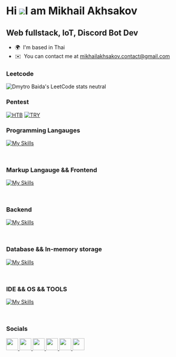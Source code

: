 Hi ![](https://user-images.githubusercontent.com/18350557/176309783-0785949b-9127-417c-8b55-ab5a4333674e.gif)I am Mikhail Akhsakov
========================================================================================================================================
Web fullstack, IoT, Discord Bot Dev
-----------------------------------
* 🌍  I'm based in Thai
* ✉️  You can contact me at [mikhailakhsakov.contact@gmail.com](mailto:mikhailakhsakov.contact@gmail.com)
### Leetcode
![Dmytro Baida's LeetCode stats neutral](https://leetcode-badge-sage.vercel.app/badge/Ax-47?theme=neutral)

### Pentest
[![HTB](https://www.hackthebox.eu/badge/image/1415188)](https://www.hackthebox.eu/home/users/profile/1415188) [![TRY](https://tryhackme-badges.s3.amazonaws.com/0x470x0a.png)](https://tryhackme.com/p/0x470x0a)

### Programming Langauges

<p align="center">

[![My Skills](https://skillicons.dev/icons?i=rust,go,js,ts,c,cpp,cs,python,php)](https://skillicons.dev)

</p><br>


### Markup Langauge && Frontend 

<p align="center">

[![My Skills](https://skillicons.dev/icons?i=html,css,js,react,tauri,tailwind,md,latex)](https://skillicons.dev)

</p><br>

### Backend 

<p align="center">

[![My Skills](https://skillicons.dev/icons?i=dotnet,django,laravel,actix,nextjs,express,flask)](https://skillicons.dev)

</p><br>


### Database && In-memory storage

<p align="center">

[![My Skills](https://skillicons.dev/icons?i=mongodb,postgres,cassandra,mysql,redis)](https://skillicons.dev)

</p><br>

### IDE && OS && TOOLS

<p align="center">

[![My Skills](https://skillicons.dev/icons?i=docker,arch,neovim)](https://skillicons.dev)

</p><br>

### Socials

<p align="left"> <a href="https://discord.com/users/mikhail_0x47" target="_blank" rel="noreferrer"> <picture> <source media="(prefers-color-scheme: dark)" srcset="https://raw.githubusercontent.com/danielcranney/readme-generator/main/public/icons/socials/discord-dark.svg" /> <source media="(prefers-color-scheme: light)" srcset="https://raw.githubusercontent.com/danielcranney/readme-generator/main/public/icons/socials/discord.svg" /> <img src="https://raw.githubusercontent.com/danielcranney/readme-generator/main/public/icons/socials/discord.svg" width="32" height="32" /> </picture> </a> <a href="https://www.github.com/Ax-47" target="_blank" rel="noreferrer"> <picture> <source media="(prefers-color-scheme: dark)" srcset="https://raw.githubusercontent.com/danielcranney/readme-generator/main/public/icons/socials/github-dark.svg" /> <source media="(prefers-color-scheme: light)" srcset="https://raw.githubusercontent.com/danielcranney/readme-generator/main/public/icons/socials/github.svg" /> <img src="https://raw.githubusercontent.com/danielcranney/readme-generator/main/public/icons/socials/github.svg" width="32" height="32" /> </picture> </a> <a href="https://www.linkedin.com/in/mikhail-akhsakov-420883292" target="_blank" rel="noreferrer"> <picture> <source media="(prefers-color-scheme: dark)" srcset="https://raw.githubusercontent.com/danielcranney/readme-generator/main/public/icons/socials/linkedin-dark.svg" /> <source media="(prefers-color-scheme: light)" srcset="https://raw.githubusercontent.com/danielcranney/readme-generator/main/public/icons/socials/linkedin.svg" /> <img src="https://raw.githubusercontent.com/danielcranney/readme-generator/main/public/icons/socials/linkedin.svg" width="32" height="32" /> </picture> </a> <a href="https://www.x.com/Mikhail_0x47" target="_blank" rel="noreferrer"> <picture> <source media="(prefers-color-scheme: dark)" srcset="https://raw.githubusercontent.com/danielcranney/readme-generator/main/public/icons/socials/twitter-dark.svg" /> <source media="(prefers-color-scheme: light)" srcset="https://raw.githubusercontent.com/danielcranney/readme-generator/main/public/icons/socials/twitter.svg" /> <img src="https://raw.githubusercontent.com/danielcranney/readme-generator/main/public/icons/socials/twitter.svg" width="32" height="32" /> </picture> </a> <a href="https://www.youtube.com/@@Mikhail_0x47" target="_blank" rel="noreferrer"> <picture> <source media="(prefers-color-scheme: dark)" srcset="https://raw.githubusercontent.com/danielcranney/readme-generator/main/public/icons/socials/youtube-dark.svg" /> <source media="(prefers-color-scheme: light)" srcset="https://raw.githubusercontent.com/danielcranney/readme-generator/main/public/icons/socials/youtube.svg" /> <img src="https://raw.githubusercontent.com/danielcranney/readme-generator/main/public/icons/socials/youtube.svg" width="32" height="32" /> </picture> </a> <a href="https://www.twitch.tv/Mikhail_0x47" target="_blank" rel="noreferrer"> <picture> <source media="(prefers-color-scheme: dark)" srcset="https://raw.githubusercontent.com/danielcranney/readme-generator/main/public/icons/socials/twitch-dark.svg" /> <source media="(prefers-color-scheme: light)" srcset="https://raw.githubusercontent.com/danielcranney/readme-generator/main/public/icons/socials/twitch.svg" /> <img src="https://raw.githubusercontent.com/danielcranney/readme-generator/main/public/icons/socials/twitch.svg" width="32" height="32" /> </picture> </a></p>
